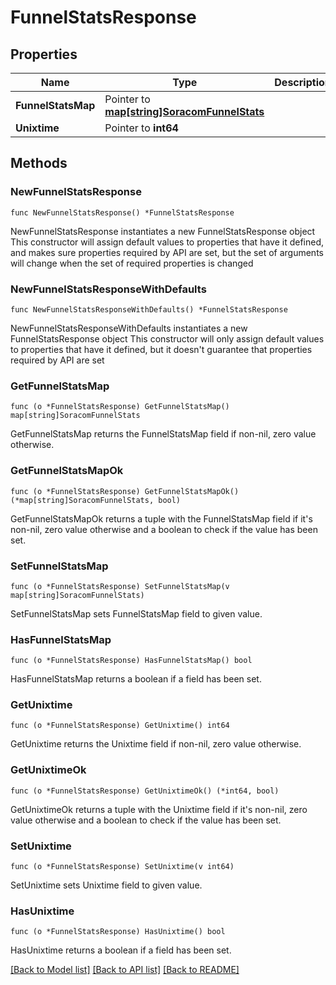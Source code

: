# FunnelStatsResponse

## Properties

Name | Type | Description | Notes
------------ | ------------- | ------------- | -------------
**FunnelStatsMap** | Pointer to [**map[string]SoracomFunnelStats**](SoracomFunnelStats.md) |  | [optional] 
**Unixtime** | Pointer to **int64** |  | [optional] 

## Methods

### NewFunnelStatsResponse

`func NewFunnelStatsResponse() *FunnelStatsResponse`

NewFunnelStatsResponse instantiates a new FunnelStatsResponse object
This constructor will assign default values to properties that have it defined,
and makes sure properties required by API are set, but the set of arguments
will change when the set of required properties is changed

### NewFunnelStatsResponseWithDefaults

`func NewFunnelStatsResponseWithDefaults() *FunnelStatsResponse`

NewFunnelStatsResponseWithDefaults instantiates a new FunnelStatsResponse object
This constructor will only assign default values to properties that have it defined,
but it doesn't guarantee that properties required by API are set

### GetFunnelStatsMap

`func (o *FunnelStatsResponse) GetFunnelStatsMap() map[string]SoracomFunnelStats`

GetFunnelStatsMap returns the FunnelStatsMap field if non-nil, zero value otherwise.

### GetFunnelStatsMapOk

`func (o *FunnelStatsResponse) GetFunnelStatsMapOk() (*map[string]SoracomFunnelStats, bool)`

GetFunnelStatsMapOk returns a tuple with the FunnelStatsMap field if it's non-nil, zero value otherwise
and a boolean to check if the value has been set.

### SetFunnelStatsMap

`func (o *FunnelStatsResponse) SetFunnelStatsMap(v map[string]SoracomFunnelStats)`

SetFunnelStatsMap sets FunnelStatsMap field to given value.

### HasFunnelStatsMap

`func (o *FunnelStatsResponse) HasFunnelStatsMap() bool`

HasFunnelStatsMap returns a boolean if a field has been set.

### GetUnixtime

`func (o *FunnelStatsResponse) GetUnixtime() int64`

GetUnixtime returns the Unixtime field if non-nil, zero value otherwise.

### GetUnixtimeOk

`func (o *FunnelStatsResponse) GetUnixtimeOk() (*int64, bool)`

GetUnixtimeOk returns a tuple with the Unixtime field if it's non-nil, zero value otherwise
and a boolean to check if the value has been set.

### SetUnixtime

`func (o *FunnelStatsResponse) SetUnixtime(v int64)`

SetUnixtime sets Unixtime field to given value.

### HasUnixtime

`func (o *FunnelStatsResponse) HasUnixtime() bool`

HasUnixtime returns a boolean if a field has been set.


[[Back to Model list]](../README.md#documentation-for-models) [[Back to API list]](../README.md#documentation-for-api-endpoints) [[Back to README]](../README.md)


